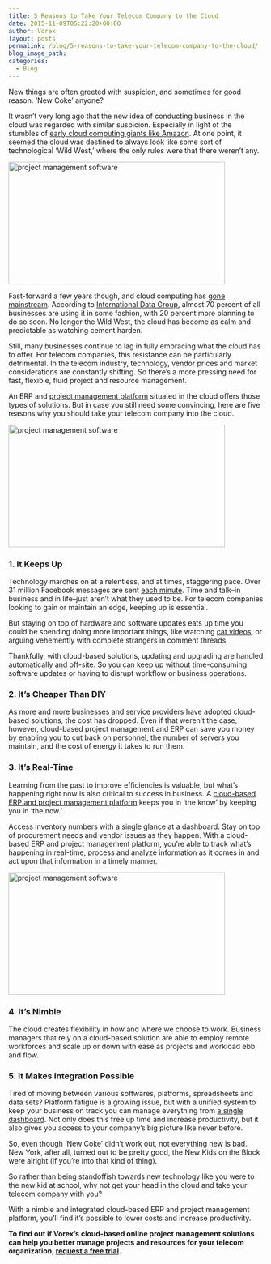```yaml
---
title: 5 Reasons to Take Your Telecom Company to the Cloud
date: 2015-11-09T05:22:20+00:00
author: Vorex
layout: posts
permalink: /blog/5-reasons-to-take-your-telecom-company-to-the-cloud/
blog_image_path:
categories:
  - Blog
---
```

New things are often greeted with suspicion, and sometimes for good reason. &#8216;New Coke&#8217; anyone?

It wasn&#8217;t very long ago that the new idea of conducting business in the cloud was regarded with similar suspicion. Especially in light of the stumbles of <a href="http://www.nytimes.com/2011/04/23/technology/23cloud.html?_r=0" target="_blank">early cloud computing giants like Amazon</a>. At one point, it seemed the cloud was destined to always look like some sort of technological &#8216;Wild West,&#8217; where the only rules were that there weren&#8217;t any.<!--more-->

<img class="aligncenter" src="https://media.giphy.com/media/2QgQAfK5x3D0c/giphy.gif" alt="project management software" width="428" height="242" />

Fast-forward a few years though, and cloud computing has <a href="https://virtualizationreview.com/articles/2014/11/10/90-percent-of-companies-using-cloud.aspx" target="_blank">gone mainstream</a>. According to <a href="http://www.forbes.com/sites/huawei/2015/04/16/cloud-data-center-trends-to-watch-for-in-2015/" target="_blank">International Data Group</a>, almost 70 percent of all businesses are using it in some fashion, with 20 percent more planning to do so soon. No longer the Wild West, the cloud has become as calm and predictable as watching cement harden.

Still, many businesses continue to lag in fully embracing what the cloud has to offer. For telecom companies, this resistance can be particularly detrimental. In the telecom industry, technology, vendor prices and market considerations are constantly shifting. So there&#8217;s a more pressing need for fast, flexible, fluid project and resource management.

An ERP and <a href="http://www.vorex.com/top-5-ways-cloud-based-project-management-provides-a-competitive-edge/#more-1440" target="_blank">project management platform</a> situated in the cloud offers those types of solutions. But in case you still need some convincing, here are five reasons why you should take your telecom company into the cloud.

<img class="aligncenter" src="https://media.giphy.com/media/PIh4laWJlz9bq/giphy.gif" alt="project management software" width="428" height="242" />

### 1. It Keeps Up

Technology marches on at a relentless, and at times, staggering pace. Over 31 million Facebook messages are sent <a href="http://www.cio.com/article/2915592/social-media/7-staggering-social-media-use-by-the-minute-stats.html#slide2" target="_blank">each minute</a>. Time and talk&#8211;in business and in life&#8211;just aren&#8217;t what they used to be. For telecom companies looking to gain or maintain an edge, keeping up is essential.

But staying on top of hardware and software updates eats up time you could be spending doing more important things, like watching <a href="http://giphy.com/gifs/cat-tambourine-FqceLVUMUfDws" target="_blank">cat videos</a>, or arguing vehemently with complete strangers in comment threads.

Thankfully, with cloud-based solutions, updating and upgrading are handled automatically and off-site. So you can keep up without time-consuming software updates or having to disrupt workflow or business operations.

### 2. It&#8217;s Cheaper Than DIY

As more and more businesses and service providers have adopted cloud-based solutions, the cost has dropped. Even if that weren&#8217;t the case, however, cloud-based project management and ERP can save you money by enabling you to cut back on personnel, the number of servers you maintain, and the cost of energy it takes to run them.

### 3. It&#8217;s Real-Time

Learning from the past to improve efficiencies is valuable, but what&#8217;s happening right now is also critical to success in business. A <a href="http://www.vorex.com/product/online-project-management/" target="_blank">cloud-based ERP and project management platform</a> keeps you in &#8216;the know&#8217; by keeping you in &#8216;the now.&#8217;

Access inventory numbers with a single glance at a dashboard. Stay on top of procurement needs and vendor issues as they happen. With a cloud-based ERP and project management platform, you&#8217;re able to track what&#8217;s happening in real-time, process and analyze information as it comes in and act upon that information in a timely manner.

<img class="aligncenter" src="https://media.giphy.com/media/hKjAEtQxbW42Q/giphy.gif" alt="project management software" width="428" height="242" />

### 4. It&#8217;s Nimble

The cloud creates flexibility in how and where we choose to work. Business managers that rely on a cloud-based solution are able to employ remote workforces and scale up or down with ease as projects and workload ebb and flow.

### 5. It Makes Integration Possible

Tired of moving between various softwares, platforms, spreadsheets and data sets? Platform fatigue is a growing issue, but with a unified system to keep your business on track you can manage everything from <a href="http://www.vorex.com/why-erp-is-a-must-for-project-based-businesses/#more-1445" target="_blank">a single dashboard</a>. Not only does this free up time and increase productivity, but it also gives you access to your company&#8217;s big picture like never before.

So, even though &#8216;New Coke&#8217; didn&#8217;t work out, not everything new is bad. New York, after all, turned out to be pretty good, the New Kids on the Block were alright (if you&#8217;re into that kind of thing).

So rather than being standoffish towards new technology like you were to the new kid at school, why not get your head in the cloud and take your telecom company with you?

With a nimble and integrated cloud-based ERP and project management platform, you&#8217;ll find it&#8217;s possible to lower costs and increase productivity.

**To find out if Vorex&#8217;s cloud-based online project management solutions can help you better manage projects and resources for your telecom organization, <a href="http://www.vorex.com/free-trial/" target="_blank">request a free trial</a>.**
